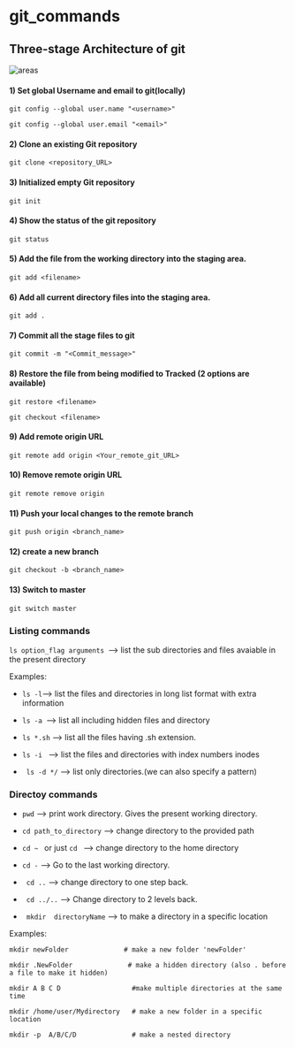 # git_commands


## Three-stage Architecture of git

![areas](https://github.com/DhanashriSaner/git_commands/assets/88526990/2db1b30f-5542-44b3-8775-64c54f4af283)

#### 1) Set global Username and email to git(locally)
```
git config --global user.name "<username>"
```

```
git config --global user.email "<email>"
```
#### 2) Clone an existing Git repository
```
git clone <repository_URL>
```

#### 3) Initialized empty Git repository
```
git init
```
#### 4) Show the status of the git repository
```
git status
```
#### 5) Add the file from the working directory into the staging area.
```
git add <filename>
```

#### 6) Add all current directory files into the staging area.
```
git add .
```
#### 7) Commit all the stage files to git
```
git commit -m "<Commit_message>"
```

#### 8) Restore the file from being modified to Tracked (2 options are available)

```
git restore <filename>
```
```
git checkout <filename>
```

#### 9) Add remote origin URL
```
git remote add origin <Your_remote_git_URL>
```
#### 10) Remove remote origin URL
```
git remote remove origin
```

#### 11) Push your local changes to the remote branch
```
git push origin <branch_name>
```
#### 12) create a new branch
```
git checkout -b <branch_name>
```
#### 13) Switch to master

```
git switch master
```



### Listing commands
```ls option_flag arguments ```--> list the sub directories and files avaiable in the present directory

Examples:

- ``` ls -l ```--> list the files and directories in long list format with extra information
- ```ls -a ```--> list all including hidden files and directory
- ```ls *.sh``` --> list all the files having .sh extension.

- ```ls -i ``` --> list the files and directories with index numbers inodes
- ``` ls -d */``` --> list only directories.(we can also specify a pattern)

### Directoy commands
- ```pwd``` --> print work directory. Gives the present working directory.

- ```cd path_to_directory``` --> change directory to the provided path

- ```cd ~ ``` or just  ```cd ``` --> change directory to the home directory

- ``` cd - ``` --> Go to the last working directory.

- ``` cd ..``` --> change directory to one step back.

- ``` cd ../..``` --> Change directory to 2 levels back.

- ``` mkdir  directoryName``` --> to make a directory in a specific location

Examples:
```
mkdir newFolder              # make a new folder 'newFolder'

mkdir .NewFolder              # make a hidden directory (also . before a file to make it hidden)

mkdir A B C D                  #make multiple directories at the same time

mkdir /home/user/Mydirectory   # make a new folder in a specific location

mkdir -p  A/B/C/D              # make a nested directory
